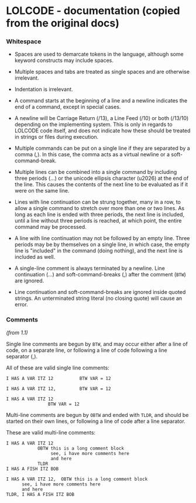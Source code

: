 # LOLCODE - documentation (copied from the original docs)

### Whitespace

* Spaces are used to demarcate tokens in the language, although some keyword constructs may include spaces.

* Multiple spaces and tabs are treated as single spaces and are otherwise irrelevant.

* Indentation is irrelevant.

* A command starts at the beginning of a line and a newline indicates the end of a command, except in special cases.

* A newline will be Carriage Return (/13), a Line Feed (/10) or both (/13/10) depending on the implementing system. This is only in regards to LOLCODE code itself, and does not indicate how these should be treated in strings or files during execution.

* Multiple commands can be put on a single line if they are separated by a comma (,). In this case, the comma acts as a virtual newline or a soft-command-break.

* Multiple lines can be combined into a single command by including three periods (...) or the unicode ellipsis character (u2026) at the end of the line. This causes the contents of the next line to be evaluated as if it were on the same line.

* Lines with line continuation can be strung together, many in a row, to allow a single command to stretch over more than one or two lines. As long as each line is ended with three periods, the next line is included, until a line without three periods is reached, at which point, the entire command may be processed.

* A line with line continuation may not be followed by an empty line.
Three periods may be by themselves on a single line, in which case, the empty line is "included" in the command (doing nothing), and the next line is included as well.

* A single-line comment is always terminated by a newline. Line continuation (...) and soft-command-breaks (,) after the comment (`BTW`) are ignored.

* Line continuation and soft-command-breaks are ignored inside quoted strings. An unterminated string literal (no closing quote) will cause an error.

### Comments

*(from 1.1)*

Single line comments are begun by `BTW`, and may occur either after a line of code, on a separate line, or following a line of code following a line separator (,).

All of these are valid single line comments:

```
I HAS A VAR ITZ 12          BTW VAR = 12
```

```
I HAS A VAR ITZ 12,         BTW VAR = 12
```

```
I HAS A VAR ITZ 12
                BTW VAR = 12
```

Multi-line comments are begun by `OBTW` and ended with `TLDR`, and should be started on their own lines, or following a line of code after a line separator.

These are valid multi-line comments:

```
I HAS A VAR ITZ 12
            OBTW this is a long comment block
                 see, i have more comments here
                 and here
            TLDR
I HAS A FISH ITZ BOB
```

```
I HAS A VAR ITZ 12,  OBTW this is a long comment block
      see, i have more comments here
      and here
TLDR, I HAS A FISH ITZ BOB
```

